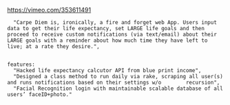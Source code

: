 https://vimeo.com/353611491

      "Carpe Diem is, ironically, a fire and forget web App. Users input data to get their life expectancy, set LARGE life goals and then proceed to receive custom notifications (via text/email) about their LARGE goals with a reminder about how much time they have left to live; at a rate they desire.",

  
    features: 
      "Hacked life expectancy calcutor API from blue print income",
      "Designed a class method to run daily via rake, scraping all user(s) and runs notifications based on their settings w/o        recursion",
      "Facial Recognition login with maintainable scalable database of all users’ faceID+photo."
